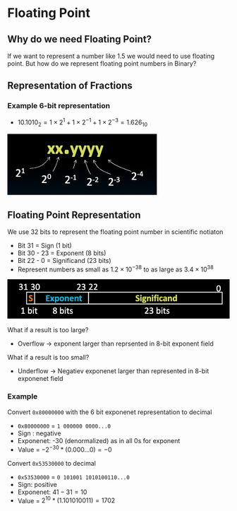 # Floating Point

## Why do we need Floating Point?

If we want to represent a number like $1.5$ we would need to use floating point. 
But how do we represent floating point numbers in Binary?

## Representation of Fractions

### Example 6-bit representation

- $10.1010_2 = 1 \times 2^1 + 1 \times 2^{-1} + 1 \times 2^{-3} = 1.626_{10}$

![binary_fractions](./img/binary_fractions.png)

## Floating Point Representation

We use $32$ bits to represent the floating point number in scientific notiaton

- Bit 31 = Sign (1 bit)
- Bit 30 - 23 = Exponent (8 bits)
- Bit 22 - 0 = Significand (23 bits)
- Represent numbers as small as $1.2 \times 10^{-38}$ to as large as $3.4 \times 10^{38}$

![Floating Point Representation](./img/floating_rep.png)

What if a result is too large?
- Overflow -> exponent larger than reprsented in 8-bit exponent field

What if a result is too small?
- Underflow -> Negatiev exponenet larger than represented in 8-bit exponenet field

### Example

Convert `0x80000000` with the 6 bit exponenet representation to decimal 

- `0x80000000` = `1 000000 0000...0`
- Sign : negative
- Exponenet: -30 (denormalized) as in all 0s for exponent
- Value = $-2^{-30} * (0.000...0) = -0$

Convert `0x53530000` to decimal

- `0x53530000` = `0 101001 1010100110...0`
- Sign: positive
- Exponenet: $41 - 31 = 10$
- Value = $2^{10} * (1.101010011) = 1702$

